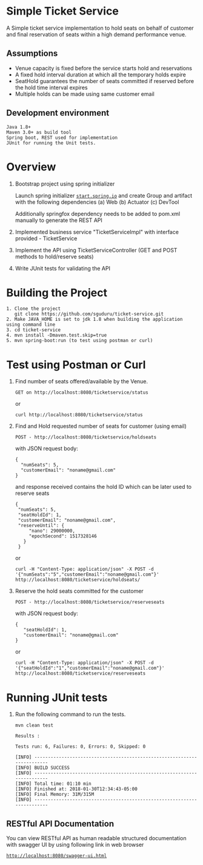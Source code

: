# Simple Ticket Service

A Simple ticket service implementation to hold seats on behalf of customer and final reservation of seats within a high demand performance venue.

## Assumptions

 * Venue capacity is fixed before the service starts hold and reservations
 * A fixed hold interval duration at which all the temporary holds expire
 * SeatHold guarantees the number of seats committed if reserved before the hold time interval expires
 * Multiple holds can be made using same customer email
 
 

## Development environment

    Java 1.8+
    Maven 3.0+ as build tool
    Spring boot, REST used for implementation
    JUnit for running the Unit tests.


# Overview

1. Bootstrap project using spring initializer
   
   Launch spring initializer [`start.spring.io`](https://start.spring.io/) and create Group and artifact with the following dependencies
      (a) Web
      (b) Actuator
      (c) DevTool
       
   Additionally springfox dependency needs to be added to pom.xml manually to generate the REST API
       
2. Implemented business service "TicketServiceImpl" with interface provided - TicketService

3. Implement the API using TicketServiceController (GET and POST methods to hold/reserve seats)
4. Write JUnit tests for validating the API


# Building the Project

    1. Clone the project
       git clone https://github.com/sguduru/ticket-service.git
    2. Make JAVA_HOME is set to jdk 1.8 when building the application using command line
    3. cd ticket-service
    4. mvn install -Dmaven.test.skip=true
    5. mvn spring-boot:run (to test using postman or curl)
    
# Test using Postman or Curl

1. Find number of seats offered/available by the Venue.
    
    ```
    GET on http://localhost:8080/ticketservice/status
    ```
    or
    
    ```
    curl http://localhost:8080/ticketservice/status
    ```

2. Find and Hold requested number of seats for customer (using email)

    ```
   POST - http://localhost:8080/ticketservice/holdseats
   ```
   with JSON request body:
   
   ```
   {
     "numSeats": 5,
     "customerEmail": "noname@gmail.com"
   }
   ```
   and response received contains the hold ID which can be later used to reserve seats
   
   ```   
   {
    "numSeats": 5,
    "seatHoldId": 1,
    "customerEmail": "noname@gmail.com",
    "reserveUntil": {
        "nano": 29000000,
        "epochSecond": 1517328146
      }
    }
    ```
    
    or
    
    ```
    curl -H "Content-Type: application/json" -X POST -d '{"numSeats":"5","customerEmail":"noname@gmail.com"}' http://localhost:8080/ticketservice/holdseats/
    ```
    
3. Reserve the hold seats committed for the customer
    ```
   POST - http://localhost:8080/ticketservice/reserveseats
    ```

   with JSON request body:
   ```
   {
      "seatHoldId": 1,
      "customerEmail": "noname@gmail.com"
   }
   ```
   
    or

    ```
    curl -H "Content-Type: application/json" -X POST -d '{"seatHoldId":"1","customerEmail":"noname@gmail.com"}' http://localhost:8080/ticketservice/reserveseats
    ```

# Running JUnit tests

1. Run the following command to run the tests.

    ```
    mvn clean test

    Results :

    Tests run: 6, Failures: 0, Errors: 0, Skipped: 0

    [INFO] ------------------------------------------------------------------------
    [INFO] BUILD SUCCESS
    [INFO] ------------------------------------------------------------------------
    [INFO] Total time: 01:10 min
    [INFO] Finished at: 2018-01-30T12:34:43-05:00
    [INFO] Final Memory: 31M/315M
    [INFO] ------------------------------------------------------------------------
    ```

## RESTful API Documentation

You can view RESTful API as human readable structured documentation with swagger UI by using following link
in web browser

[`http://localhost:8080/swagger-ui.html`](http://localhost:8080/swagger-ui.html)